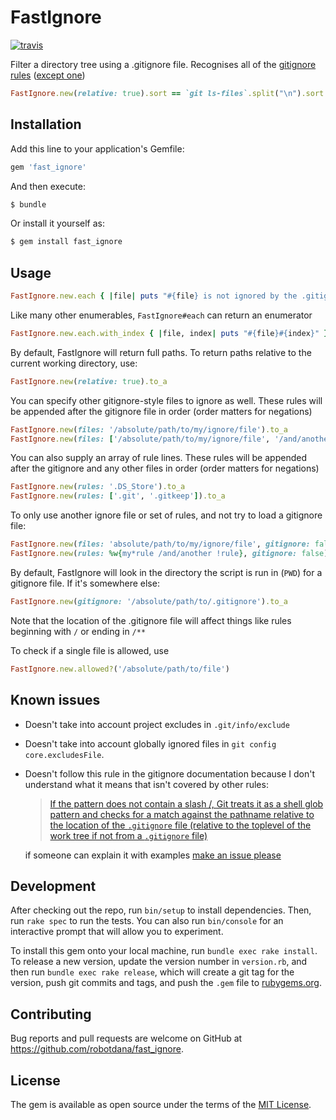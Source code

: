 # FastIgnore

[![travis](https://travis-ci.org/robotdana/fast_ignore.svg?branch=master)](https://travis-ci.org/robotdana/fast_ignore)

Filter a directory tree using a .gitignore file. Recognises all of the [gitignore rules](https://www.git-scm.com/docs/gitignore#_pattern_format) ([except one](#known-issues))

```ruby
FastIgnore.new(relative: true).sort == `git ls-files`.split("\n").sort
```

## Installation

Add this line to your application's Gemfile:

```ruby
gem 'fast_ignore'
```

And then execute:
```sh
$ bundle
```
Or install it yourself as:
```sh
$ gem install fast_ignore
```

## Usage

```ruby
FastIgnore.new.each { |file| puts "#{file} is not ignored by the .gitignore" }
```

Like many other enumerables, `FastIgnore#each` can return an enumerator

```ruby
FastIgnore.new.each.with_index { |file, index| puts "#{file}#{index}" }
```

By default, FastIgnore will return full paths. To return paths relative to the current working directory, use:

```ruby
FastIgnore.new(relative: true).to_a
```

You can specify other gitignore-style files to ignore as well. These rules will be appended after the gitignore file in order (order matters for negations)
```ruby
FastIgnore.new(files: '/absolute/path/to/my/ignore/file').to_a
FastIgnore.new(files: ['/absolute/path/to/my/ignore/file', '/and/another']).to_a
```
You can also supply an array of rule lines. These rules will be appended after the gitignore and any other files in order (order matters for negations)
```ruby
FastIgnore.new(rules: '.DS_Store').to_a
FastIgnore.new(rules: ['.git', '.gitkeep']).to_a
```

To only use another ignore file or set of rules, and not try to load a gitignore file:
```ruby
FastIgnore.new(files: 'absolute/path/to/my/ignore/file', gitignore: false)
FastIgnore.new(rules: %w{my*rule /and/another !rule}, gitignore: false)
```

By default, FastIgnore will look in the directory the script is run in (`PWD`) for a gitignore file. If it's somewhere else:
```ruby
FastIgnore.new(gitignore: '/absolute/path/to/.gitignore').to_a
```
Note that the location of the .gitignore file will affect things like rules beginning with `/` or ending in `/**`

To check if a single file is allowed, use
```ruby
FastIgnore.new.allowed?('/absolute/path/to/file')
```

## Known issues
- Doesn't take into account project excludes in `.git/info/exclude`
- Doesn't take into account globally ignored files in `git config core.excludesFile`.
- Doesn't follow this rule in the gitignore documentation because I don't understand what it means that isn't covered by other rules:

  > [If the pattern does not contain a slash /, Git treats it as a shell glob pattern and checks for a match against the pathname relative to the location of the `.gitignore` file (relative to the toplevel of the work tree if not from a `.gitignore` file)](https://www.git-scm.com/docs/gitignore#_pattern_format)

  if someone can explain it with examples [make an issue please](https://github.com/robotdana/fast_ignore/issues/new)

## Development

After checking out the repo, run `bin/setup` to install dependencies. Then, run `rake spec` to run the tests. You can also run `bin/console` for an interactive prompt that will allow you to experiment.

To install this gem onto your local machine, run `bundle exec rake install`. To release a new version, update the version number in `version.rb`, and then run `bundle exec rake release`, which will create a git tag for the version, push git commits and tags, and push the `.gem` file to [rubygems.org](https://rubygems.org).

## Contributing

Bug reports and pull requests are welcome on GitHub at https://github.com/robotdana/fast_ignore.

## License

The gem is available as open source under the terms of the [MIT License](https://opensource.org/licenses/MIT).
